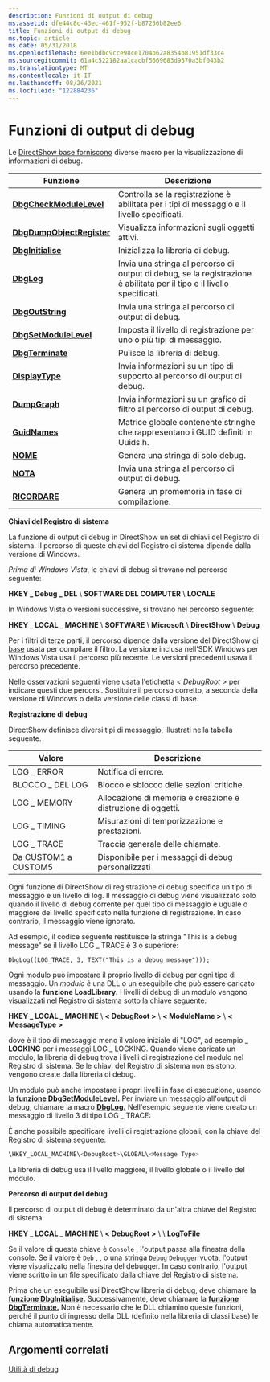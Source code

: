 ```yaml
---
description: Funzioni di output di debug
ms.assetid: dfe44c8c-43ec-461f-952f-b87256b82ee6
title: Funzioni di output di debug
ms.topic: article
ms.date: 05/31/2018
ms.openlocfilehash: 6ee1bdbc9cce98ce1704b62a8354b81951df33c4
ms.sourcegitcommit: 61a4c522182aa1cacbf5669683d9570a3bf043b2
ms.translationtype: MT
ms.contentlocale: it-IT
ms.lasthandoff: 08/26/2021
ms.locfileid: "122884236"
---
```

# <a name="debug-output-functions"></a>Funzioni di output di debug

Le [DirectShow base forniscono](directshow-base-classes.md) diverse macro per la visualizzazione di informazioni di debug.



| Funzione                                               | Descrizione                                                                                          |
|--------------------------------------------------------|------------------------------------------------------------------------------------------------------|
| [**DbgCheckModuleLevel**](dbgcheckmodulelevel.md)     | Controlla se la registrazione è abilitata per i tipi di messaggio e il livello specificati.                             |
| [**DbgDumpObjectRegister**](dbgdumpobjectregister.md) | Visualizza informazioni sugli oggetti attivi.                                                           |
| [**DbgInitialise**](dbginitialise.md)                 | Inizializza la libreria di debug.                                                                       |
| [**DbgLog**](dbglog.md)                               | Invia una stringa al percorso di output di debug, se la registrazione è abilitata per il tipo e il livello specificati. |
| [**DbgOutString**](dbgoutstring.md)                   | Invia una stringa al percorso di output di debug.                                                         |
| [**DbgSetModuleLevel**](dbgsetmodulelevel.md)         | Imposta il livello di registrazione per uno o più tipi di messaggio.                                                |
| [**DbgTerminate**](dbgterminate.md)                   | Pulisce la libreria di debug.                                                                         |
| [**DisplayType**](displaytype.md)                     | Invia informazioni su un tipo di supporto al percorso di output di debug.                                   |
| [**DumpGraph**](dumpgraph.md)                         | Invia informazioni su un grafico di filtro al percorso di output di debug.                                 |
| [**GuidNames**](guidnames.md)                         | Matrice globale contenente stringhe che rappresentano i GUID definiti in Uuids.h.                        |
| [**NOME**](name.md)                                   | Genera una stringa di solo debug.                                                                       |
| [**NOTA**](note.md)                                   | Invia una stringa al percorso di output di debug.                                                         |
| [**RICORDARE**](remind.md)                               | Genera un promemoria in fase di compilazione.                                                                |



 

**Chiavi del Registro di sistema**

La funzione di output di debug in DirectShow un set di chiavi del Registro di sistema. Il percorso di queste chiavi del Registro di sistema dipende dalla versione di Windows.

*Prima di Windows Vista*, le chiavi di debug si trovano nel percorso seguente:

**HKEY \_ Debug \_ DEL** \\ **SOFTWARE DEL COMPUTER** \\ **LOCALE**

In Windows Vista o versioni successive, si trovano nel percorso seguente:

**HKEY \_ LOCAL \_ MACHINE** \\ **SOFTWARE** \\ **Microsoft** \\ **DirectShow** \\ **Debug**

Per i filtri di terze parti, il percorso dipende dalla versione del DirectShow [di base](directshow-base-classes.md) usata per compilare il filtro. La versione inclusa nell'SDK Windows per Windows Vista usa il percorso più recente. Le versioni precedenti usava il percorso precedente.

Nelle osservazioni seguenti viene usata l'etichetta *&lt; DebugRoot &gt;* per indicare questi due percorsi. Sostituire il percorso corretto, a seconda della versione di Windows o della versione delle classi di base.

**Registrazione di debug**

DirectShow definisce diversi tipi di messaggio, illustrati nella tabella seguente.



| Valore                   | Descrizione                                             |
|-------------------------|---------------------------------------------------------|
| LOG \_ ERROR              | Notifica di errore.                                     |
| BLOCCO \_ DEL LOG            | Blocco e sblocco delle sezioni critiche.             |
| LOG \_ MEMORY             | Allocazione di memoria e creazione e distruzione di oggetti. |
| LOG \_ TIMING             | Misurazioni di temporizzazione e prestazioni.                    |
| LOG \_ TRACE              | Traccia generale delle chiamate.                                   |
| Da CUSTOM1 a CUSTOM5 | Disponibile per i messaggi di debug personalizzati                     |



 

Ogni funzione di DirectShow di registrazione di debug specifica un tipo di messaggio e un livello di log. Il messaggio di debug viene visualizzato solo quando il livello di debug corrente per quel tipo di messaggio è uguale o maggiore del livello specificato nella funzione di registrazione. In caso contrario, il messaggio viene ignorato.

Ad esempio, il codice seguente restituisce la stringa "This is a debug message" se il livello LOG \_ TRACE è 3 o superiore:

``` syntax
DbgLog((LOG_TRACE, 3, TEXT("This is a debug message")));
```

Ogni modulo può impostare il proprio livello di debug per ogni tipo di messaggio. Un *modulo è* una DLL o un eseguibile che può essere caricato usando la **funzione LoadLibrary.** I livelli di debug di un modulo vengono visualizzati nel Registro di sistema sotto la chiave seguente:

**HKEY \_ LOCAL \_ MACHINE** \\ **&lt; DebugRoot &gt;** \\ **&lt; ModuleName &gt;** \\ **&lt; MessageType &gt;**

dove *<Message Type>* è il tipo di messaggio meno il valore iniziale di "LOG", ad esempio \_ **LOCKING** per i messaggi LOG \_ LOCKING. Quando viene caricato un modulo, la libreria di debug trova i livelli di registrazione del modulo nel Registro di sistema. Se le chiavi del Registro di sistema non esistono, vengono create dalla libreria di debug.

Un modulo può anche impostare i propri livelli in fase di esecuzione, usando la [**funzione DbgSetModuleLevel.**](dbgsetmodulelevel.md) Per inviare un messaggio all'output di debug, chiamare la macro [**DbgLog.**](dbglog.md) Nell'esempio seguente viene creato un messaggio di livello 3 di tipo LOG \_ TRACE:

È anche possibile specificare livelli di registrazione globali, con la chiave del Registro di sistema seguente:


```C++
\HKEY_LOCAL_MACHINE\<DebugRoot>\GLOBAL\<Message Type>
```



La libreria di debug usa il livello maggiore, il livello globale o il livello del modulo.

**Percorso di output del debug**

Il percorso di output di debug è determinato da un'altra chiave del Registro di sistema:

**HKEY \_ LOCAL \_ MACHINE** \\ **&lt; DebugRoot &gt;** \\ **<Modile Name>** \\ **LogToFile**

Se il valore di questa chiave è `Console` , l'output passa alla finestra della console. Se il valore è `Deb` , , o una stringa `Debug` `Debugger` vuota, l'output viene visualizzato nella finestra del debugger. In caso contrario, l'output viene scritto in un file specificato dalla chiave del Registro di sistema.

Prima che un eseguibile usi DirectShow libreria di debug, deve chiamare la [**funzione DbgInitialise.**](dbginitialise.md) Successivamente, deve chiamare la [**funzione DbgTerminate.**](dbgterminate.md) Non è necessario che le DLL chiamino queste funzioni, perché il punto di ingresso della DLL (definito nella libreria di classi base) le chiama automaticamente.

## <a name="related-topics"></a>Argomenti correlati

<dl> <dt>

[Utilità di debug](debugging-utilities.md)
</dt> </dl>

 

 



